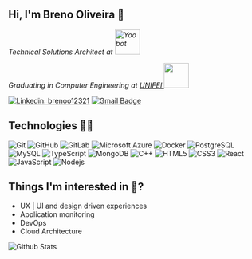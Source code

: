 ## Hi, I'm Breno Oliveira 👋
<p><em> Technical Solutions Architect at <a target="_blank" rel="noopener noreferrer" href="https://www.yoobot.com.br"><img src="https://i.imgur.com/IEcw1jv.png" alt="Yoobot" width="50" /></a></em></p>
  <p><em> Graduating in Computer Engineering at <a target="_blank" rel="noopener noreferrer" href="https://unifei.edu.br/" >UNIFEI </a><img src="https://media.giphy.com/media/WoWm8YzFQJg5i/giphy.gif" width="50"/></em></p>
  
[![Linkedin: brenoo12321](https://img.shields.io/badge/-breno12321-blue?style=flat-square&logo=Linkedin&logoColor=white&link=https://www.linkedin.com/in/brenoo12321/)](https://www.linkedin.com/in/brenoo12321/)
[![Gmail Badge](https://img.shields.io/badge/-breno.salgado05@gmail.com-c14438?style=flat-square&logo=Gmail&logoColor=white&link=mailto:breno.salgado05@gmail.com)](mailto:breno.salgado05@gmail.com)

## Technologies 👨‍💻
![Git](https://img.shields.io/badge/-Git-black?style=flat-square&logo=git)
![GitHub](https://img.shields.io/badge/-GitHub-181717?style=flat-square&logo=github)
![GitLab](https://img.shields.io/badge/-GitLab-FCA121?style=flat-square&logo=gitlab)
![Microsoft Azure](https://img.shields.io/badge/Microsoft%20Azure-232F7E?style=flat-square&logo=microsoft-azure)
![Docker](https://img.shields.io/badge/-Docker-black?style=flat-square&logo=docker)
![PostgreSQL](https://img.shields.io/badge/-PostgreSQL-336791?style=flat-square&logo=postgresql)
![MySQL](https://img.shields.io/badge/-MySQL-black?style=flat-square&logo=mysql)
![TypeScript](https://img.shields.io/badge/-TypeScript-007ACC?style=flat-square&logo=typescript)
![MongoDB](https://img.shields.io/badge/-MongoDB-black?style=flat-square&logo=mongodb)
![C++](https://img.shields.io/badge/-C++-00599C?style=flat-square&logo=c)
![HTML5](https://img.shields.io/badge/-HTML5-E34F26?style=flat-square&logo=html5&logoColor=white)
![CSS3](https://img.shields.io/badge/-CSS3-1572B6?style=flat-square&logo=css3)
![React](https://img.shields.io/badge/-React-black?style=flat-square&logo=react)
![JavaScript](https://img.shields.io/badge/-JavaScript-black?style=flat-square&logo=javascript)
![Nodejs](https://img.shields.io/badge/-Nodejs-black?style=flat-square&logo=Node.js)

## 

## Things I'm interested in 🤔?
* UX | UI and design driven experiences
* Application monitoring
* DevOps
* Cloud Architecture 

![Github Stats](https://github-readme-stats.vercel.app/api?username=breno12321&count_private=true&show_icons=true&include_all_commits=true)

